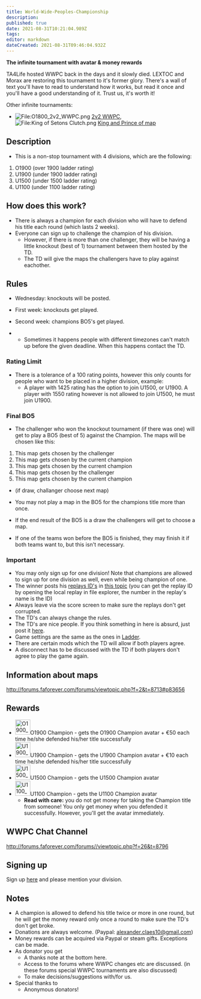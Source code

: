 ```yaml
---
title: World-Wide-Peoples-Championship
description: 
published: true
date: 2021-08-31T10:21:04.989Z
tags: 
editor: markdown
dateCreated: 2021-08-31T09:46:04.932Z
---
```


**The infinite tournament with avatar & money rewards**

TA4Life hosted WWPC back in the days and it slowly died. LEXTOC and
Morax are restoring this tournament to it's former glory. There's a wall
of text you'll have to read to understand how it works, but read it once
and you'll have a good understanding of it. Trust us, it's worth it!

Other infinite tournaments:

-   ![<File:O1800_2v2_WWPC.png>](O1800_2v2_WWPC.png "fig:File:O1800_2v2_WWPC.png")
    [2v2
    WWPC](2v2_World_Wide_People's_Championship "wikilink"),![<File:King>
    of Setons
    Clutch.png](King_of_Setons_Clutch.png "fig:File:King of Setons Clutch.png")
    [King and Prince of map](King_and_Prince_of_map "wikilink")

## Description

-   This is a non-stop tournament with 4 divisions, which are the
    following:

1.  O1900 (over 1900 ladder rating)
2.  U1900 (under 1900 ladder rating)
3.  U1500 (under 1500 ladder rating)
4.  U1100 (under 1100 ladder rating)

## How does this work?

-   There is always a champion for each division who will have to defend
    his title each round (which lasts 2 weeks).
-   Everyone can sign up to challenge the champion of his division.
    -   However, if there is more than one challenger, they will be
        having a little knockout (best of 1) tournament between them
        hosted by the TD.
    -   The TD will give the maps the challengers have to play against
        eachother.

## Rules

-   Wednesday: knockouts will be posted.
-   First week: knockouts get played.
-   Second week: champions BO5's get played.

-   -   Sometimes it happens people with different timezones can't match
        up before the given deadline. When this happens contact the TD.

### Rating Limit

-   There is a tolerance of a 100 rating points, however this only
    counts for people who want to be placed in a higher division,
    example:
    -   A player with 1425 rating has the option to join U1500, or
        U1900. A player with 1550 rating however is not allowed to join
        U1500, he must join U1900.

### Final BO5

-   The challenger who won the knockout tournament (if there was one)
    will get to play a BO5 (best of 5) against the Champion. The maps
    will be chosen like this:

1.  This map gets chosen by the challenger
2.  This map gets chosen by the current champion
3.  This map gets chosen by the current champion
4.  This map gets chosen by the challenger
5.  This map gets chosen by the current champion

-   (if draw, challanger choose next map)

-   You may not play a map in the BO5 for the champions title more than
    once.
-   If the end result of the BO5 is a draw the challengers will get to
    choose a map.
-   If one of the teams won before the BO5 is finished, they may finish
    it if both teams want to, but this isn't necessary.

### Important

-   You may only sign up for one division! Note that champions are
    allowed to sign up for one division as well, even while being
    champion of one.
-   The winner posts his [replays
    ID's](Replay_Vault_&_Live_Games#Game/Replay_ID "wikilink") in [this
    topic](http://forums.faforever.com/forums//viewtopic.php?f=26&t=7521)
    (you can get the replay ID by opening the local replay in file
    explorer, the number in the replay's name is the ID)
-   Always leave via the score screen to make sure the replays don't get
    corrupted.
-   The TD's can always change the rules.
-   The TD's are nice people. If you think something in here is absurd,
    just post it
    [here](http://forums.faforever.com/forums//viewtopic.php?f=26&t=7521).
-   Game settings are the same as the ones in
    [Ladder](The_Ladder "wikilink").
-   There are certain mods which the TD will allow if both players
    agree.
-   A disconnect has to be discussed with the TD if both players don't
    agree to play the game again.

## Information about maps

<http://forums.faforever.com/forums/viewtopic.php?f=2&t=8713#p83656>

## Rewards

-   <img src="O1900_WWPC.png" title="fig:O1900_WWPC.png" width="40" alt="O1900_WWPC.png" />O1900
    Champion - gets the O1900 Champion avatar + €50 each time he/she
    defended his/her title successfully
-   <img src="U1900_WWPC.png" title="fig:U1900_WWPC.png" width="40" alt="U1900_WWPC.png" />U1900
    Champion - gets the U1900 Champion avatar + €10 each time he/she
    defended his/her title successfully
-   <img src="U1500_WWPC.png" title="fig:U1500_WWPC.png" width="40" alt="U1500_WWPC.png" />U1500
    Champion - gets the U1500 Champion avatar
-   <img src="U1100_WWPC.png" title="fig:U1100_WWPC.png" width="40" alt="U1100_WWPC.png" />U1100
    Champion - gets the U1100 Champion avatar
    -   **Read with care:** you do not get money for taking the Champion
        title from someone! You only get money when you defended it
        successfully. However, you'll get the avatar immediately.

## WWPC Chat Channel

<http://forums.faforever.com/forums//viewtopic.php?f=26&t=8796>

## Signing up

Sign up
[here](http://forums.faforever.com/forums//viewtopic.php?f=26&t=7521)
and please mention your division.

## Notes

-   A champion is allowed to defend his title twice or more in one
    round, but he will get the money reward only once a round to make
    sure the TD's don't get broke.
-   Donations are always welcome. (Paypal: alexander.claes10@gmail.com)
-   Money rewards can be acquired via Paypal or steam gifts. Exceptions
    can be made.
-   As donator you get
    -   A thanks note at the bottom here.
    -   Access to the forums where WWPC changes etc are discussed. (in
        these forums special WWPC tournaments are also discussed)
    -   To make decisions/suggestions with/for us.
-   Special thanks to
    -   Anonymous donators!